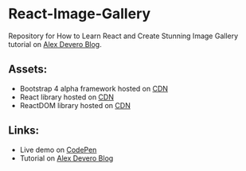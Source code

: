 # React-Image-Gallery
Repository for How to Learn React and Create Stunning Image Gallery tutorial on [Alex Devero Blog](http://blog.alexdevero.com/).

## Assets:
- Bootstrap 4 alpha framework hosted on [CDN](https://cdnjs.cloudflare.com/ajax/libs/twitter-bootstrap/4.0.0-alpha.5/css/bootstrap.min.css)
- React library hosted on [CDN](https://cdnjs.cloudflare.com/ajax/libs/react/15.3.2/react.js)
- ReactDOM library hosted on [CDN](https://cdnjs.cloudflare.com/ajax/libs/react/15.3.2/react-dom.min.js)

## Links:
- Live demo on [CodePen](http://codepen.io/alexdevero/pen/pEXjmJ)
- Tutorial on [Alex Devero Blog](http://blog.alexdevero.com/learn-react-practice-create-gallery/)
